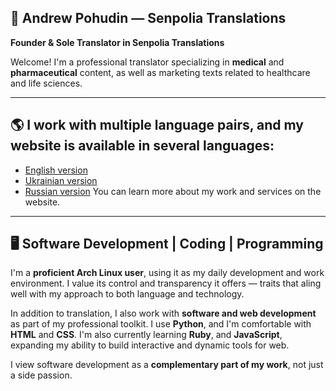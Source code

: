 ## 👋 Andrew Pohudin — Senpolia Translations

**Founder & Sole Translator in Senpolia Translations**

Welcome! I'm a professional translator specializing in **medical** and **pharmaceutical** content, as well as marketing texts related to healthcare and life sciences.

---

## 🌎 I work with multiple language pairs, and my website is available in several languages:

- [English version](https://senpolia-translations.pages.dev/)
- [Ukrainian version](https://senpolia-translations.pages.dev/ua/)
- [Russian version](https://senpolia-translations.pages.dev/ru/)
You can learn more about my work and services on the website.

---

## 🖥️ Software Development | Coding | Programming

I'm a **proficient Arch Linux user**, using it as my daily development and work environment. I value its control and transparency it offers — traits that aling well with my approach to both language and technology.

In addition to translation, I also work with **software and web development** as part of my professional toolkit.
I use **Python**, and I'm comfortable with **HTML** and **CSS**. I'm also currently learning **Ruby**, and **JavaScript**, expanding my ability to build interactive and dynamic tools for web.

I view software development as a **complementary part of my work**, not just a side passion.
<!--
**S3np0lia-Terra/S3np0lia-Terra** is a ✨ _special_ ✨ repository because its `README.md` (this file) appears on your GitHub profile.

Here are some ideas to get you started:

- 🔭 I’m currently working on ...
- 🌱 I’m currently learning ...
- 👯 I’m looking to collaborate on ...
- 🤔 I’m looking for help with ...
- 💬 Ask me about ...
- 📫 How to reach me: ...
- 😄 Pronouns: ...
- ⚡ Fun fact: ...
-->
